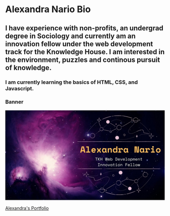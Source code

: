 # Alexandra Nario Bio
## I have experience with non-profits, an undergrad degree in Sociology and currently am an innovation fellow under the web development track for the Knowledge House. I am interested in the environment, puzzles and continous pursuit of knowledge.

### I am currently learning the basics of HTML, CSS, and Javascript.


### Banner
![Alexandra's Banner](https://raw.githubusercontent.com/AlexandraNario/Repo/main/TKH%20Web%20Development%20Innovation%20Fellow.jpg)

[Alexandra's Portfolio](https://AlexandraNario.github.io/)
